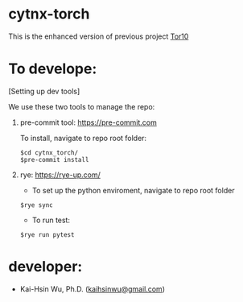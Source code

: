 # cytnx-torch

This is the enhanced version of previous project [Tor10](https://github.com/kaihsin/Tor10)


# To develope:

[Setting up dev tools]

We use these two tools to manage the repo:
1. pre-commit tool: https://pre-commit.com

    To install, navigate to repo root folder:
    ```
    $cd cytnx_torch/
    $pre-commit install
    ```


2. rye: https://rye-up.com/

    * To set up the python enviroment, navigate to repo root folder

    ```
    $rye sync
    ```

    * To run test:
    ```
    $rye run pytest
    ```


# developer:
* Kai-Hsin Wu, Ph.D. (kaihsinwu@gmail.com)
